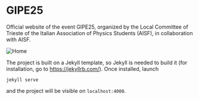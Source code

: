 # GIPE25

Official website of the event GIPE25, organized by the Local Committee of Trieste of the Italian Association of Physics Students (AISF), in collaboration with AISF.

![Home](img/readme/home.png)

The project is built on a Jekyll template, so Jekyll is needed to build it (for installation, go to https://jekyllrb.com/). Once installed, launch

```
jekyll serve
```

and the project will be visible on `localhost:4000`.
